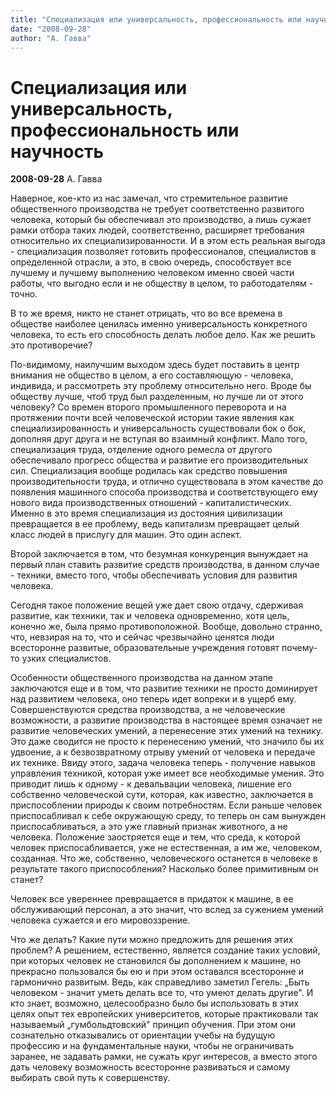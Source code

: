 ```yaml
---
title: "Специализация или универсальность, профессиональность или научность"
date: "2008-09-28"
author: "А. Гавва"
---
```


# Специализация или универсальность, профессиональность или научность

**2008-09-28** А. Гавва

Наверное, кое-кто из нас замечал, что стремительное развитие общественного производства не требует соответственно развитого человека, который бы обеспечивал это производство, а лишь сужает рамки отбора таких людей, соответственно, расширяет требования относительно их специализированности. И в этом есть реальная выгода - специализация позволяет готовить профессионалов, специалистов в определенной отрасли, а это, в свою очередь, способствует все лучшему и лучшему выполнению человеком именно своей части работы, что выгодно если и не обществу в целом, то работодателям - точно.

В то же время, никто не станет отрицать, что во все времена в обществе наиболее ценилась именно универсальность конкретного человека, то есть его способность делать любое дело. Как же решить это противоречие?

По-видимому, наилучшим выходом здесь будет поставить в центр внимания не общество в целом, а его составляющую - человека, индивида, и рассмотреть эту проблему относительно него. Вроде бы обществу лучше, чтоб труд был разделенным, но лучше ли от этого человеку? Со времен второго промышленного переворота и на протяжении почти всей человеческой истории такие явления как специализированность и универсальность существовали бок о бок, дополняя друг друга и не вступая во взаимный конфликт. Мало того, специализация труда, отделение одного ремесла от другого обеспечивало прогресс общества и развитие его производительных сил. Специализация вообще родилась как средство повышения производительности труда, и отлично существовала в этом качестве до появления машинного способа производства и соответствующего ему нового вида производственных отношений - капиталистических. Именно в это время специализация из достояния цивилизации превращается в ее проблему, ведь капитализм превращает целый класс людей в прислугу для машин. Это один аспект.

Второй заключается в том, что безумная конкуренция вынуждает на первый план ставить развитие средств производства, в данном случае - техники, вместо того, чтобы обеспечивать условия для развития человека.

Сегодня такое положение вещей уже дает свою отдачу, сдерживая развитие, как техники, так и человека одновременно, хотя цель, конечно же, была прямо противоположной. Вообще, довольно странно, что, невзирая на то, что и сейчас чрезвычайно ценятся люди всесторонне развитые, образовательные учреждения готовят почему-то узких специалистов.

Особенности общественного производства на данном этапе заключаются еще и в том, что развитие техники не просто доминирует над развитием человека, оно теперь идет вопреки и в ущерб ему. Совершенствуются средства производства, а не человеческие возможности, а развитие производства в настоящее время означает не развитие человеческих умений, а перенесение этих умений на технику. Это даже сводится не просто к перенесению умений, что значило бы их удвоение, а к безвозвратному отрыву умений от человека и передаче их технике. Ввиду этого, задача человека теперь - получение навыков управления техникой, которая уже имеет все необходимые умения. Это приводит лишь к одному - к девальвации человека, лишение его собственно человеческой сути, которая, как известно, заключается в приспособлении природы к своим потребностям. Если раньше человек приспосабливал к себе окружающую среду, то теперь он сам вынужден приспосабливаться, а это уже главный признак животного, а не человека. Положение заостряется еще и тем, что среда, к которой человек приспосабливается, уже не естественная, а им же, человеком, созданная. Что же, собственно, человеческого останется в человеке в результате такого приспособления? Насколько более примитивным он станет?

Человек все увереннее превращается в придаток к машине, в ее обслуживающий персонал, а это значит, что вслед за сужением умений человека сужается и его мировоззрение.

Что же делать? Какие пути можно предложить для решения этих проблем? А решением, естественно, является создание таких условий, при которых человек не становился бы дополнением к машине, но прекрасно пользовался бы ею и при этом оставался всесторонне и гармонично развитым. Ведь, как справедливо заметил Гегель: „Быть человеком - значит уметь делать все то, что умеют делать другие". И кто знает, возможно, целесообразно было бы использовать в этих целях опыт тех европейских университетов, которые практиковали так называемый „гумбольдтовский" принцип обучения. При этом они сознательно отказывались от ориентации учебы на будущую профессию и на фундаментальные науки, чтобы не ограничивать заранее, не задавать рамки, не сужать круг интересов, а вместо этого дать человеку возможность всесторонне развиваться и самому выбирать свой путь к совершенству.